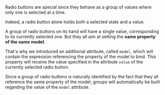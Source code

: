 Radio buttons are special since they behave as a group of values where only one is selected at a time.

Indeed, a radio button alone holds both a selected state and a value.

A group of radio buttons on its hand will have a single value, corresponding to its currently selected one. But they all aim at setting the __same property of the same model__.

That's why we introduced an additional attribute, called `model`, which will contain the expression referencing the property of the model to bind. This property will receive the value specified in the attribute `value` of the currently selected radio button.

Since a group of radio buttons is naturally identified by the fact that they all reference the same property of the model, groups will automatically be built regarding the value of the `model` attribute.
